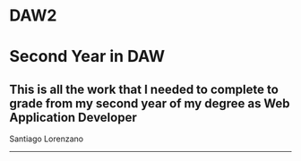 # DAW2
# Second Year in DAW
This is all the work that I needed to complete to grade from my second year of my degree as Web Application Developer
--------------------------------------------------------------------------------------------------------------------
Santiago Lorenzano


--------------------------------------------------------------------------------------------------------------------
